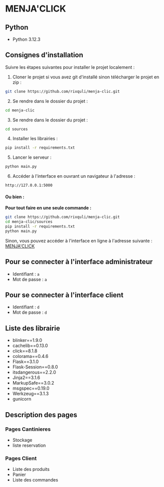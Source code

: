 # MENJA'CLICK

## Python

- Python 3.12.3

## Consignes d'installation

Suivre les étapes suivantes pour installer le projet localement :

1. Cloner le projet si vous avez git d'installé sinon télécharger le projet en zip :

```bash
git clone https://github.com/rixquli/menja-clic.git
```

2. Se rendre dans le dossier du projet :

```bash
cd menja-clic
```

3. Se rendre dans le dossier du projet :

```bash
cd sources
```

4. Installer les librairies :

```bash
pip install -r requirements.txt
```

5. Lancer le serveur :

```bash
python main.py
```

6. Accéder à l'interface en ouvrant un navigateur à l'adresse :

```bash
http://127.0.0.1:5000
```

#### Ou bien :

**Pour tout faire en une seule commande :**

```bash
git clone https://github.com/rixquli/menja-clic.git
cd menja-clic/sources
pip install -r requirements.txt
python main.py
```

Sinon, vous pouvez accéder à l'interface en ligne à l'adresse suivante : [MENJA'CLICK](https://menjaclic-9d4ff48bbfb7.herokuapp.com)

## Pour se connecter à l'interface administrateur

- Identifiant : `a`
- Mot de passe : `a`

## Pour se connecter à l'interface client

- Identifiant : `d`
- Mot de passe : `d`

## Liste des librairie

- blinker==1.9.0
- cachelib==0.13.0
- click==8.1.8
- colorama==0.4.6
- Flask==3.1.0
- Flask-Session==0.8.0
- itsdangerous==2.2.0
- Jinja2==3.1.6
- MarkupSafe==3.0.2
- msgspec==0.19.0
- Werkzeug==3.1.3
- gunicorn

## Description des pages

### Pages Cantinieres

- Stockage
- liste reservation

### Pages Client

- Liste des produits
- Panier
- Liste des commandes
